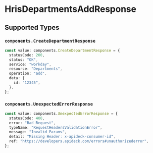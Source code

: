 # HrisDepartmentsAddResponse


## Supported Types

### `components.CreateDepartmentResponse`

```typescript
const value: components.CreateDepartmentResponse = {
  statusCode: 200,
  status: "OK",
  service: "workday",
  resource: "Departments",
  operation: "add",
  data: {
    id: "12345",
  },
};
```

### `components.UnexpectedErrorResponse`

```typescript
const value: components.UnexpectedErrorResponse = {
  statusCode: 400,
  error: "Bad Request",
  typeName: "RequestHeadersValidationError",
  message: "Invalid Params",
  detail: "Missing Header: x-apideck-consumer-id",
  ref: "https://developers.apideck.com/errors#unauthorizederror",
};
```

